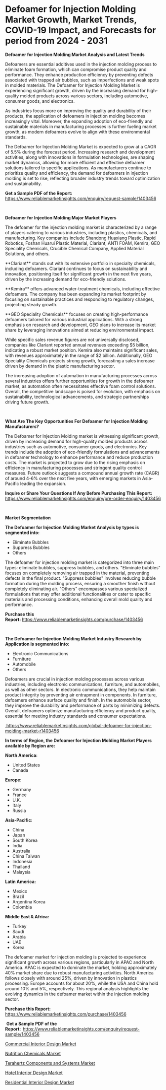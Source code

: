 <p><h1>Defoamer for Injection Molding Market Growth, Market Trends, COVID-19 Impact, and Forecasts for period from 2024 - 2031</h1></p><p><strong>Defoamer for Injection Molding Market Analysis and Latest Trends</strong></p>
<p><p>Defoamers are essential additives used in the injection molding process to eliminate foam formation, which can compromise product quality and performance. They enhance production efficiency by preventing defects associated with trapped air bubbles, such as imperfections and weak spots in molded materials. The Defoamer for Injection Molding Market is experiencing significant growth, driven by the increasing demand for high-quality molded products across various sectors, including automotive, consumer goods, and electronics.</p><p>As industries focus more on improving the quality and durability of their products, the application of defoamers in injection molding becomes increasingly vital. Moreover, the expanding adoption of eco-friendly and sustainable materials in manufacturing processes is further fueling market growth, as modern defoamers evolve to align with these environmental standards.</p><p>The Defoamer for Injection Molding Market is expected to grow at a CAGR of 5.5% during the forecast period. Increasing research and development activities, along with innovations in formulation technologies, are shaping market dynamics, allowing for more efficient and effective defoamer solutions tailored to specific applications. As manufacturers continue to prioritize quality and efficiency, the demand for defoamers in injection molding is set to rise, reflecting broader industry trends toward optimization and sustainability.</p></p>
<p><strong>Get a Sample PDF of the Report:&nbsp;</strong> <a href="https://www.reliablemarketinsights.com/enquiry/request-sample/1403456?utm_campaign=1622&utm_medium=2&utm_source=Github&utm_content=ia&utm_term=23102024&utm_id=defoamer-for-injection-molding">https://www.reliablemarketinsights.com/enquiry/request-sample/1403456</a></p>
<p>&nbsp;</p>
<p><strong>Defoamer for Injection Molding Major Market Players</strong></p>
<p><p>The defoamer for the injection molding market is characterized by a range of players catering to various industries, including plastics, chemicals, and manufacturing. Key companies include Shandong Huaxiang Plastic, Rapid Robotics, Foshan Huarui Plastic Material, Clariant, ANTI FOAM, Kemira, GEO Speciality Chemicals, Crucible Chemical Company, Applied Material Solutions, and others.</p><p>**Clariant** stands out with its extensive portfolio in specialty chemicals, including defoamers. Clariant continues to focus on sustainability and innovation, positioning itself for significant growth in the next five years, driven by the increasing demand for eco-friendly solutions.</p><p>**Kemira** offers advanced water-treatment chemicals, including effective defoamers. The company has been expanding its market footprint by focusing on sustainable practices and responding to regulatory changes, projecting steady growth.</p><p>**GEO Speciality Chemicals** focuses on creating high-performance defoamers tailored for various industrial applications. With a strong emphasis on research and development, GEO plans to increase its market share by leveraging innovations aimed at reducing environmental impact.</p><p>While specific sales revenue figures are not universally disclosed, companies like Clariant reported annual revenues exceeding $5 billion, indicating a robust market position. Kemira also maintains significant sales, with revenues approximately in the range of $2 billion. Additionally, GEO Speciality Chemicals projects strong growth, forecasting a sales increase driven by demand in the plastic manufacturing sector.</p><p>The increasing adoption of automation in manufacturing processes across several industries offers further opportunities for growth in the defoamer market, as automation often necessitates effective foam control solutions. Overall, the competitive landscape is poised for evolution, with emphasis on sustainability, technological advancements, and strategic partnerships driving future growth.</p></p>
<p>&nbsp;</p>
<p><strong>What Are The Key Opportunities For Defoamer for Injection Molding Manufacturers?</strong></p>
<p><p>The Defoamer for Injection Molding market is witnessing significant growth, driven by increasing demand for high-quality molded products across industries such as automotive, consumer goods, and electronics. Key trends include the adoption of eco-friendly formulations and advancements in defoamer technology to enhance performance and reduce production costs. The market is projected to grow due to the rising emphasis on efficiency in manufacturing processes and stringent quality control measures. Future outlook suggests a compound annual growth rate (CAGR) of around 4-6% over the next five years, with emerging markets in Asia-Pacific leading the expansion.</p></p>
<p><strong>Inquire or Share Your Questions If Any Before Purchasing This Report:</strong> <a href="https://www.reliablemarketinsights.com/enquiry/pre-order-enquiry/1403456?utm_campaign=1622&utm_medium=2&utm_source=Github&utm_content=ia&utm_term=23102024&utm_id=defoamer-for-injection-molding">https://www.reliablemarketinsights.com/enquiry/pre-order-enquiry/1403456</a></p>
<p>&nbsp;</p>
<p><strong>Market Segmentation</strong></p>
<p><strong>The Defoamer for Injection Molding Market Analysis by types is segmented into:</strong></p>
<p><ul><li>Eliminate Bubbles</li><li>Suppress Bubbles</li><li>Others</li></ul></p>
<p><p>The defoamer for injection molding market is categorized into three main types: eliminate bubbles, suppress bubbles, and others. "Eliminate bubbles" focuses on completely removing air trapped in the material, preventing defects in the final product. "Suppress bubbles" involves reducing bubble formation during the molding process, ensuring a smoother finish without completely eliminating air. "Others" encompasses various specialized formulations that may offer additional functionalities or cater to specific materials and processing conditions, enhancing overall mold quality and performance.</p></p>
<p><strong>Purchase this Report:&nbsp;</strong><a href="https://www.reliablemarketinsights.com/purchase/1403456?utm_campaign=1622&utm_medium=2&utm_source=Github&utm_content=ia&utm_term=23102024&utm_id=defoamer-for-injection-molding">https://www.reliablemarketinsights.com/purchase/1403456</a></p>
<p>&nbsp;</p>
<p><strong>The Defoamer for Injection Molding Market Industry Research by Application is segmented into:</strong></p>
<p><ul><li>Electronic Communications</li><li>Furniture</li><li>Automobile</li><li>Others</li></ul></p>
<p><p>Defoamers are crucial in injection molding processes across various industries, including electronic communications, furniture, and automobiles, as well as other sectors. In electronic communications, they help maintain product integrity by preventing air entrapment in components. In furniture, defoamers enhance surface quality and finish. In the automobile sector, they improve the durability and performance of parts by minimizing defects. Overall, defoamers optimize manufacturing efficiency and product quality, essential for meeting industry standards and consumer expectations.</p></p>
<p><a href="https://www.reliablemarketinsights.com/global-defoamer-for-injection-molding-market-r1403456?utm_campaign=1622&utm_medium=2&utm_source=Github&utm_content=ia&utm_term=23102024&utm_id=defoamer-for-injection-molding">&nbsp;https://www.reliablemarketinsights.com/global-defoamer-for-injection-molding-market-r1403456</a></p>
<p><strong>In terms of Region, the Defoamer for Injection Molding Market Players available by Region are:</strong></p>
<p>
    <p> <strong> North America: </strong>
        <ul>
            <li>United States</li>
            <li>Canada</li>
        </ul>
        </p> 
    <p> <strong> Europe: </strong>
        <ul>
            <li>Germany</li>
            <li>France</li>
            <li>U.K.</li>
            <li>Italy</li>
            <li>Russia</li>
        </ul>
        </p> 
    <p> <strong> Asia-Pacific: </strong>
        <ul>
            <li>China</li>
            <li>Japan</li>
            <li>South Korea</li>
            <li>India</li>
            <li>Australia</li>
            <li>China Taiwan</li>
            <li>Indonesia</li>
            <li>Thailand</li>
            <li>Malaysia</li>
        </ul>
        </p> 
    <p> <strong> Latin America: </strong>
        <ul>
            <li>Mexico</li>
            <li>Brazil</li>
            <li>Argentina Korea</li>
            <li>Colombia</li>
        </ul>
        </p> 
    <p> <strong> Middle East & Africa: </strong>
        <ul>
            <li>Turkey</li>
            <li>Saudi</li>
            <li>Arabia</li>
            <li>UAE</li>
            <li>Korea</li>
        </ul>
    </p>
    </p>
<p><p>The defoamer market for injection molding is projected to experience significant growth across various regions, particularly in APAC and North America. APAC is expected to dominate the market, holding approximately 40% market share due to robust manufacturing activities. North America follows closely with around 25%, driven by innovation in plastics processing. Europe accounts for about 20%, while the USA and China hold around 10% and 5%, respectively. This regional analysis highlights the evolving dynamics in the defoamer market within the injection molding sector.</p></p>
<p><strong>Purchase this Report: </strong><a href="https://www.reliablemarketinsights.com/purchase/1403456?utm_campaign=1622&utm_medium=2&utm_source=Github&utm_content=ia&utm_term=23102024&utm_id=defoamer-for-injection-molding">https://www.reliablemarketinsights.com/purchase/1403456</a></p>
<p>&nbsp;<strong>Get a Sample PDF of the Report:&nbsp;&nbsp;</strong><a href="https://www.reliablemarketinsights.com/enquiry/request-sample/1403456?utm_campaign=1622&utm_medium=2&utm_source=Github&utm_content=ia&utm_term=23102024&utm_id=defoamer-for-injection-molding">https://www.reliablemarketinsights.com/enquiry/request-sample/1403456</a></p>
<p><strong></strong></p>
<p><p><a href="https://www.linkedin.com/pulse/global-commercial-interior-design-market-comprehensive-analysis-pisgc?utm_campaign=1622&utm_medium=2&utm_source=Github&utm_content=ia&utm_term=23102024&utm_id=defoamer-for-injection-molding">Commercial Interior Design Market</a></p><p><a href="https://www.linkedin.com/pulse/influencing-factors-nutrition-chemicals-market-insights-nakzf?utm_campaign=1622&utm_medium=2&utm_source=Github&utm_content=ia&utm_term=23102024&utm_id=defoamer-for-injection-molding">Nutrition Chemicals Market</a></p><p><a href="https://www.linkedin.com/pulse/strategic-market-insights-global-terahertz-components-5a3mc?utm_campaign=1622&utm_medium=2&utm_source=Github&utm_content=ia&utm_term=23102024&utm_id=defoamer-for-injection-molding">Terahertz Components and Systems Market</a></p><p><a href="https://www.linkedin.com/pulse/navigating-hotel-interior-design-market-expert-analysis-forecast-hoasc?utm_campaign=1622&utm_medium=2&utm_source=Github&utm_content=ia&utm_term=23102024&utm_id=defoamer-for-injection-molding">Hotel Interior Design Market</a></p><p><a href="https://www.linkedin.com/pulse/future-innovation-global-residential-interior-design-market-n32dc?utm_campaign=1622&utm_medium=2&utm_source=Github&utm_content=ia&utm_term=23102024&utm_id=defoamer-for-injection-molding">Residential Interior Design Market</a></p></p>